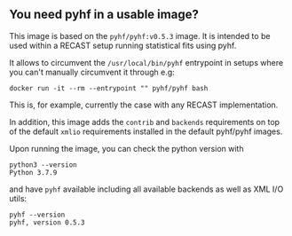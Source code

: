 ## You need pyhf in a usable image?

This image is based on the `pyhf/pyhf:v0.5.3` image. It is intended to be used within a RECAST setup running statistical fits using pyhf.

It allows to circumvent the `/usr/local/bin/pyhf` entrypoint in setups where you can't manually circumvent it through e.g:

```
docker run -it --rm --entrypoint "" pyhf/pyhf bash
```

This is, for example, currently the case with any RECAST implementation.

In addition, this image adds the `contrib` and `backends` requirements on top of the default `xmlio` requirements installed in the default pyhf/pyhf images.

Upon running the image, you can check the python version with

```
python3 --version
Python 3.7.9
```

and have `pyhf` available including all available backends as well as XML I/O utils:

```
pyhf --version
pyhf, version 0.5.3
```

